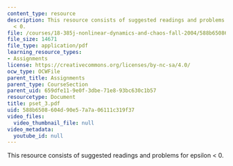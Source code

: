 ```yaml
---
content_type: resource
description: This resource consists of suggested readings and problems for epsilon
  < 0.
file: /courses/18-385j-nonlinear-dynamics-and-chaos-fall-2004/588b6508604d90e57a7a06111c319f37_pset_3.pdf
file_size: 14671
file_type: application/pdf
learning_resource_types:
- Assignments
license: https://creativecommons.org/licenses/by-nc-sa/4.0/
ocw_type: OCWFile
parent_title: Assignments
parent_type: CourseSection
parent_uid: 659dfe11-9e0f-3dbe-71e8-93bc630c1b57
resourcetype: Document
title: pset_3.pdf
uid: 588b6508-604d-90e5-7a7a-06111c319f37
video_files:
  video_thumbnail_file: null
video_metadata:
  youtube_id: null
---
```

This resource consists of suggested readings and problems for epsilon < 0.